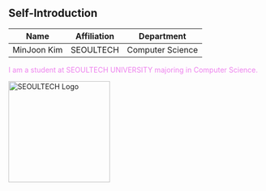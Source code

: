 ## Self-Introduction

 Name       | Affiliation      | Department         |
|------------|------------------|--------------------|
| MinJoon Kim | SEOULTECH | Computer Science   |

<p style="color:violet;">
  I am a student at SEOULTECH UNIVERSITY majoring in Computer Science.
</p>

<img id="seoultech-logo" src="https://www.seoultech.ac.kr/site/www/images/intro/img_ui01_01.gif" alt="SEOULTECH Logo" style="width:200px; cursor:pointer;">

<script>
  document.getElementById("seoultech-logo").addEventListener("click", function() {
    window.location = "https://www.seoultech.ac.kr/";
  });
</script>
